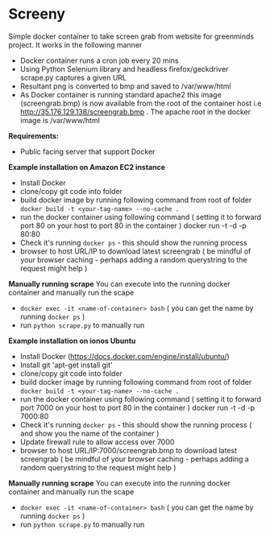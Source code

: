 # Screeny

Simple docker container to take screen grab from website for greenminds project. It works in the following manner
- Docker container runs a cron job every 20 mins
- Using Python Selenium library and headless firefox/geckdriver scrape.py captures a given URL
- Resultant png is converted to bmp and saved to /var/www/html
- As Docker container is running standard apache2 this image (screengrab.bmp) is now available from the root of the container host i.e http://35.176.129.138/screengrab.bmp . The apache root in the docker image is /var/www/html

**Requirements:**
- Public facing server that support Docker

**Example installation on Amazon EC2 instance**
- Install Docker
- clone/copy git code into folder
- build docker image by running following command from root of folder `docker build -t <your-tag-name> --no-cache .` 
- run the docker container using following command ( setting it to forward port 80 on your host to port 80 in the container ) docker run -t -d -p 80:80 <your-tag-name>
- Check it's running `docker ps` - this should show the running process
- browser to host URL/IP to download latest screengrab ( be mindful of your browser caching - perhaps adding a random querystring to the request might help )

**Manually running scrape**
You can execute into the running docker container and manually run the scape
- `docker exec -it <name-of-container> bash` ( you can get the name by running `docker ps` )
- run `python scrape.py` to manually run


**Example installation on ionos Ubuntu**
- Install Docker (https://docs.docker.com/engine/install/ubuntu/)
- Install git 'apt-get install git'
- clone/copy git code into folder
- build docker image by running following command from root of folder `docker build -t <your-tag-name> --no-cache .` 
- run the docker container using following command ( setting it to forward port 7000 on your host to port 80 in the container ) docker run -t -d -p 7000:80 <your-tag-name>
- Check it's running `docker ps` - this should show the running process ( and show you the name of the container )
- Update firewall rule to allow access over 7000
- browser to host URL/IP:7000/screengrab.bmp to download latest screengrab ( be mindful of your browser caching - perhaps adding a random querystring to the request might help )

**Manually running scrape**
You can execute into the running docker container and manually run the scape
- `docker exec -it <name-of-container> bash` ( you can get the name by running `docker ps` )
- run `python scrape.py` to manually run
